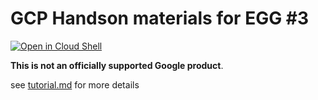 # GCP Handson materials for EGG #3

[![Open in Cloud Shell](https://gstatic.com/cloudssh/images/open-btn.png)](https://ssh.cloud.google.com/cloudshell/open?cloudshell_git_repo=https://github.com/GoogleCloudPlatform/gcp-getting-started-lab-jp&cloudshell_working_dir=gaming/egg2&cloudshell_tutorial=tutorial.md)

**This is not an officially supported Google product**.

see [tutorial.md](tutorial.md) for more details
